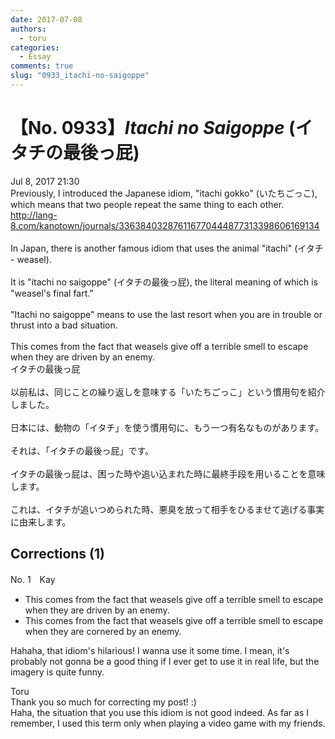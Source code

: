 ```yaml
---
date: 2017-07-08
authors:
  - toru
categories:
  - Essay
comments: true
slug: "0933_itachi-no-saigoppe"
---
```


# 【No. 0933】<strong><em>Itachi no Saigoppe</em></strong> (イタチの最後っ屁)
<div class="date">Jul 8, 2017 21:30</div>
<div id="post"><div id="body_show_ori">
Previously, I introduced the Japanese idiom, "itachi gokko" (いたちごっこ), which means that two people repeat the same thing to each other.<br/><a href="http://lang-8.com/kanotown/journals/336384032876116770444877313398606169134" target="_blank">http://lang-8.com/kanotown/journals/336384032876116770444877313398606169134</a><br/><br/>In Japan, there is another famous idiom that uses the animal "itachi" (イタチ - weasel).<br/><br/>It is "itachi no saigoppe" (イタチの最後っ屁), the literal meaning of which is "weasel's final fart."<br/><br/>"Itachi no saigoppe" means to use the last resort when you are in trouble or thrust into a bad situation.<br/><br/>This comes from the fact that weasels give off a terrible smell to escape when they are driven by an enemy.
</div></div>

<!-- more -->

<div id="post_ja"><div id="body_show_mo">
イタチの最後っ屁<br/><br/>以前私は、同じことの繰り返しを意味する「いたちごっこ」という慣用句を紹介しました。<br/><br/>日本には、動物の「イタチ」を使う慣用句に、もう一つ有名なものがあります。<br/><br/>それは、「イタチの最後っ屁」です。<br/><br/>イタチの最後っ屁は、困った時や追い込まれた時に最終手段を用いることを意味します。<br/><br/>これは、イタチが追いつめられた時、悪臭を放って相手をひるませて逃げる事実に由来します。
</div></div>

## Corrections (1)
<div id="block"><div class="first_name"> No. 1　<span class="just_name">Kay</span></div><div id="block2">
<ul class="correction_field">
<li class="incorrect">This comes from the fact that weasels give off a terrible smell to escape when they are driven by an enemy.</li>
<li class="corrected correct">
This comes from the fact that weasels give off a terrible smell to escape when they are <span class="f_blue">cornered </span>by an enemy.
</li>
</ul>
<p class="comment_small">
 Hahaha, that idiom's hilarious!  I wanna use it some time. I mean, it's probably not gonna be a good thing if I ever get to use it in real life, but the imagery is quite funny.
</p>

</div><div class="name"><span class="just_name">Toru</span><br>
Thank you so much for correcting my post! :)<br/>Haha, the situation that you use this idiom is not good indeed. As far as I remember, I used this term only when playing a video game with my friends.
</div>
</div>
